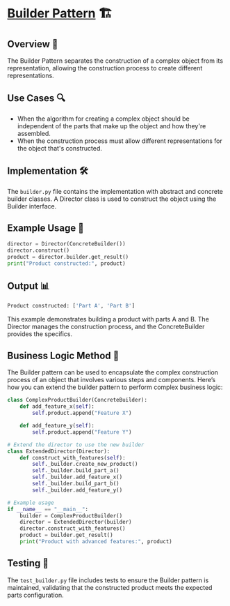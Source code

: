 # [Builder Pattern](../) 🏗️

## Overview 📖
The Builder Pattern separates the construction of a complex object from its representation, allowing the construction process to create different representations.

## Use Cases 🔍
- When the algorithm for creating a complex object should be independent of the parts that make up the object and how they're assembled.
- When the construction process must allow different representations for the object that's constructed.

## Implementation 🛠️
The `builder.py` file contains the implementation with abstract and concrete builder classes. A Director class is used to construct the object using the Builder interface.

## Example Usage 📝
```python
director = Director(ConcreteBuilder())
director.construct()
product = director.builder.get_result()
print("Product constructed:", product)
```
## Output 📊
```python
Product constructed: ['Part A', 'Part B']
```
This example demonstrates building a product with parts A and B. The Director manages the construction process, and the ConcreteBuilder provides the specifics.

## Business Logic Method 🧠
The Builder pattern can be used to encapsulate the complex construction process of an object that involves various steps and components. Here’s how you can extend the builder pattern to perform complex business logic:
```python
class ComplexProductBuilder(ConcreteBuilder):
    def add_feature_x(self):
        self.product.append("Feature X")

    def add_feature_y(self):
        self.product.append("Feature Y")

# Extend the director to use the new builder
class ExtendedDirector(Director):
    def construct_with_features(self):
        self._builder.create_new_product()
        self._builder.build_part_a()
        self._builder.add_feature_x()
        self._builder.build_part_b()
        self._builder.add_feature_y()

# Example usage
if __name__ == "__main__":
    builder = ComplexProductBuilder()
    director = ExtendedDirector(builder)
    director.construct_with_features()
    product = builder.get_result()
    print("Product with advanced features:", product)
```
## Testing 🧪
The `test_builder.py` file includes tests to ensure the Builder pattern is maintained, validating that the constructed product meets the expected parts configuration.
